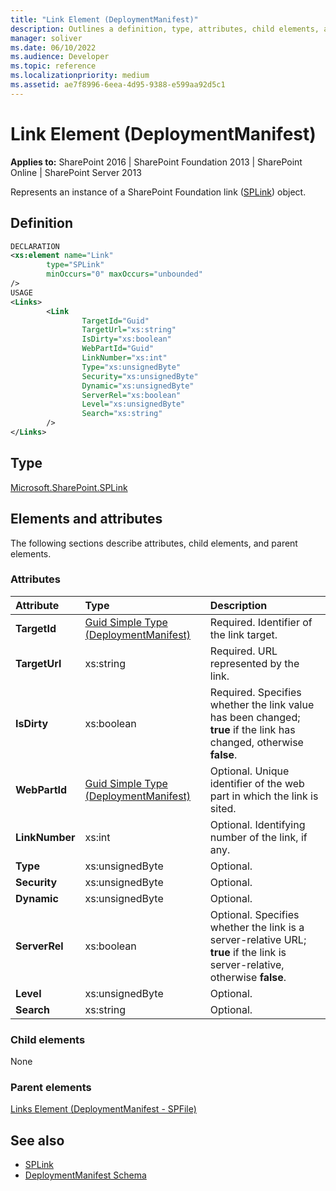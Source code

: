 ```yaml
---
title: "Link Element (DeploymentManifest)"
description: Outlines a definition, type, attributes, child elements, and parent elements for the Link element (DeploymentManifest) in Sharepoint.
manager: soliver
ms.date: 06/10/2022
ms.audience: Developer
ms.topic: reference
ms.localizationpriority: medium
ms.assetid: ae7f8996-6eea-4d95-9388-e599aa92d5c1
---
```


# Link Element (DeploymentManifest)

**Applies to:** SharePoint 2016 | SharePoint Foundation 2013 | SharePoint Online | SharePoint Server 2013

Represents an instance of a SharePoint Foundation link ([SPLink](https://msdn.microsoft.com/library/Microsoft.SharePoint.SPLink.aspx)) object.

## Definition

```XML
DECLARATION
<xs:element name="Link"
        type="SPLink"
        minOccurs="0" maxOccurs="unbounded"
/>
USAGE
<Links>
        <Link
                TargetId="Guid"
                TargetUrl="xs:string"
                IsDirty="xs:boolean"
                WebPartId="Guid"
                LinkNumber="xs:int"
                Type="xs:unsignedByte"
                Security="xs:unsignedByte"
                Dynamic="xs:unsignedByte"
                ServerRel="xs:boolean"
                Level="xs:unsignedByte"
                Search="xs:string"
        />
</Links>

```

## Type

[Microsoft.SharePoint.SPLink](https://msdn.microsoft.com/library/Microsoft.SharePoint.SPLink.aspx)

## Elements and attributes

The following sections describe attributes, child elements, and parent elements.

### Attributes

|**Attribute**|**Type**|**Description**|
|:-----|:-----|:-----|
|**TargetId** <br/> |[Guid Simple Type (DeploymentManifest)](guid-simple-type-deploymentmanifest.md) <br/> |Required. Identifier of the link target.  <br/> |
|**TargetUrl** <br/> |xs:string  <br/> |Required. URL represented by the link.  <br/> |
|**IsDirty** <br/> |xs:boolean  <br/> |Required. Specifies whether the link value has been changed; **true** if the link has changed, otherwise **false**.  <br/> |
|**WebPartId** <br/> |[Guid Simple Type (DeploymentManifest)](guid-simple-type-deploymentmanifest.md) <br/> |Optional. Unique identifier of the web part in which the link is sited.  <br/> |
|**LinkNumber** <br/> |xs:int  <br/> |Optional. Identifying number of the link, if any.  <br/> |
|**Type** <br/> |xs:unsignedByte  <br/> |Optional.  <br/> |
|**Security** <br/> |xs:unsignedByte  <br/> |Optional.  <br/> |
|**Dynamic** <br/> |xs:unsignedByte  <br/> |Optional.  <br/> |
|**ServerRel** <br/> |xs:boolean  <br/> |Optional. Specifies whether the link is a server-relative URL; **true** if the link is server-relative, otherwise **false**.  <br/> |
|**Level** <br/> |xs:unsignedByte  <br/> |Optional.  <br/> |
|**Search** <br/> |xs:string  <br/> |Optional.  <br/> |

### Child elements

None

### Parent elements

[Links Element (DeploymentManifest - SPFile)](links-element-deploymentmanifestspfile.md)

## See also

- [SPLink](https://msdn.microsoft.com/library/Microsoft.SharePoint.SPLink.aspx)
- [DeploymentManifest Schema](deploymentmanifest-schema.md)
